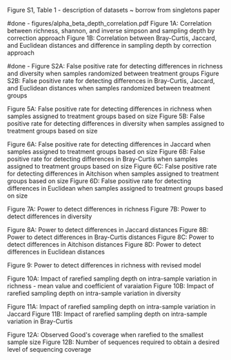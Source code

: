 Figure S1, Table 1 - description of datasets ~ borrow from singletons paper

#done - figures/alpha_beta_depth_correlation.pdf
Figure 1A: Correlation between richness, shannon, and inverse simpson and sampling depth by correction approach
Figure 1B: Correlation between Bray-Curtis, Jaccard, and Euclidean distances and difference in sampling depth by correction approach

#done - 
Figure S2A: False positive rate for detecting differences in richness and diversity when samples randomized between treatment groups
Figure S2B: False positive rate for detecting differences in Bray-Curtis, Jaccard, and Euclidean distances when samples randomized between treatment groups



Figure 5A: False positive rate for detecting differences in richness when samples assigned to treatment groups based on size
Figure 5B: False positive rate for detecting differences in diversity when samples assigned to treatment groups based on size

Figure 6A: False positive rate for detecting differences in Jaccard when samples assigned to treatment groups based on size
Figure 6B: False positive rate for detecting differences in Bray-Curtis when samples assigned to treatment groups based on size
Figure 6C: False positive rate for detecting differences in Aitchison when samples assigned to treatment groups based on size
Figure 6D: False positive rate for detecting differences in Euclidean when samples assigned to treatment groups based on size

Figure 7A: Power to detect differences in richness
Figure 7B: Power to detect differences in diversity

Figure 8A: Power to detect differences in Jaccard distances
Figure 8B: Power to detect differences in Bray-Curtis distances
Figure 8C: Power to detect differences in Aitchison distances
Figure 8D: Power to detect differences in Euclidean distances

Figure 9: Power to detect differences in richness with revised model

Figure 10A: Impact of rarefied sampling depth on intra-sample variation in richness - mean value and coefficient of varaiation
Figure 10B: Impact of rarefied sampling depth on intra-sample variation in diversity

Figure 11A: Impact of rarefied sampling depth on intra-sample variation in Jaccard
Figure 11B: Impact of rarefied sampling depth on intra-sample variation in Bray-Curtis

Figure 12A: Observed Good's coverage when rarefied to the smallest sample size
Figure 12B: Number of sequences required to obtain a desired level of sequencing coverage